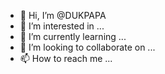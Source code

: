 - 👋 Hi, I’m @DUKPAPA
- 👀 I’m interested in ...
- 🌱 I’m currently learning ...
- 💞️ I’m looking to collaborate on ...
- 📫 How to reach me ...

<!---
DUKPAPA/DUKPAPA is a ✨ special ✨ repository because its `README.md` (this file) appears on your GitHub profile.
You can click the Preview link to take a look at your changes.
--->
